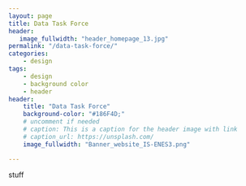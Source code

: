 ```yaml
---
layout: page
title: Data Task Force
header:
   image_fullwidth: "header_homepage_13.jpg"
permalink: "/data-task-force/"
categories:
    - design
tags:
    - design
    - background color
    - header
header:
    title: "Data Task Force"
    background-color: "#186F4D;"
    # uncomment if needed
    # caption: This is a caption for the header image with link
    # caption_url: https://unsplash.com/
    image_fullwidth: "Banner_website_IS-ENES3.png"

---
```


stuff
